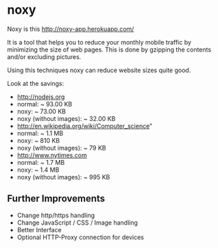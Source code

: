 noxy
====

Noxy is this http://noxy-app.herokuapp.com/

It is a tool that helps you to reduce your monthly mobile traffic by minimizing the size of web pages.
This is done by gzipping the contents and/or excluding pictures.

Using this techniques noxy can reduce website sizes quite good.

Look at the savings:

* http://nodejs.org
 * normal:  ~ 93.00 KB
 * noxy:    ~ 73.00 KB
 * noxy (without images): ~ 32.00 KB
* http://en.wikipedia.org/wiki/Computer_science"
 * normal:  ~ 1.1 MB
 * noxy:    ~ 810 KB
 * noxy (without images): ~ 79 KB
* http://www.nytimes.com
 * normal:  ~ 1.7 MB
 * noxy:    ~ 1.4 MB
 * noxy (without images): ~ 995 KB

## Further Improvements

* Change http/https handling
* Change JavaScript / CSS / Image handling
* Better Interface
* Optional HTTP-Proxy connection for devices
